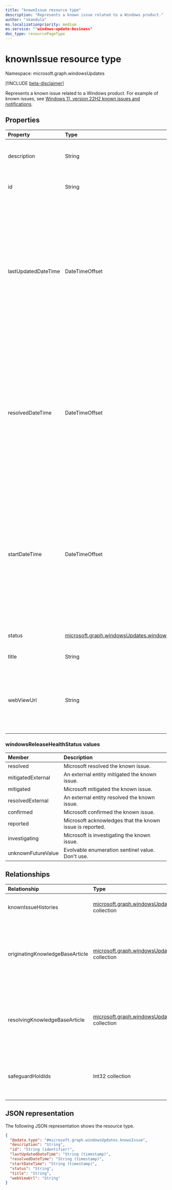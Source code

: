 ```yaml
---
title: "knownIssue resource type"
description: "Represents a known issue related to a Windows product."
author: "skandula"
ms.localizationpriority: medium
ms.service: ""windows-update-business"
doc_type: resourcePageType
---
```


# knownIssue resource type

Namespace: microsoft.graph.windowsUpdates

[!INCLUDE [beta-disclaimer](../../includes/beta-disclaimer.md)]

Represents a known issue related to a Windows product. For example of known issues, see [Windows 11, version 22H2 known issues and notifications](/windows/release-health/status-windows-11-22h2).

## Properties
        
|Property|Type|Description|
|:---|:---|:---|
|description|String|The description of the particular known issue.|
|id|String|The unique identifier for the entry. Read-only.|
|lastUpdatedDateTime|DateTimeOffset|The date and time when the known issue was last updated. The timestamp type represents date and time information using ISO 8601 format and is always in UTC. For example, midnight UTC on Jan 1, 2014 is `2014-01-01T00:00:00Z`. Read-only.|
|resolvedDateTime|DateTimeOffset| The date and time when the known issue was resolved or mitigated. The timestamp type represents date and time information using ISO 8601 format and is always in UTC. For example, midnight UTC on Jan 1, 2014 is `2014-01-01T00:00:00Z`.|
|startDateTime|DateTimeOffset|The date and time when the known issue was first reported. The timestamp type represents date and time information using ISO 8601 format and is always in UTC. For example, midnight UTC on Jan 1, 2014 is `2014-01-01T00:00:00Z`. |
|status|[microsoft.graph.windowsUpdates.windowsReleaseHealthStatus](../resources/windowsupdates-knownissue.md#windowsreleasehealthstatus-values)|The status of the known issue.|
|title|String|The title of the known issue.|
|webViewUrl|String|The URL to the known issue in the Windows Release Health dashboard on Microsoft 365 admin center.|

### windowsReleaseHealthStatus values

| Member             | Description                                              |
|:-------------------|:---------------------------------------------------------|
| resolved           | Microsoft resolved the known issue.              |
| mitigatedExternal  | An external entity mitigated the known issue.     |
| mitigated          | Microsoft mitigated the known issue.             |
| resolvedExternal   | An external entity resolved the known issue.      |
| confirmed          | Microsoft confirmed the known issue.              |
| reported           | Microsoft acknowledges that the known issue is reported. |
| investigating      | Microsoft is investigating the known issue.              |
| unknownFutureValue | Evolvable enumeration sentinel value. Don't use.         |

## Relationships

|Relationship|Type|Description|
|:---|:---|:---|
|knownIssueHistories| [microsoft.graph.windowsUpdates.knownIssueHistoryItem](../resources/windowsupdates-knownissuehistoryitem.md) collection| A list of known issue histories.|
|originatingKnowledgeBaseArticle | [microsoft.graph.windowsUpdates.knowledgeBaseArticle](../resources/windowsupdates-knowledgebasearticle.md) collection |Knowledge base article associated with the release when the known issue was first reported. |
|resolvingKnowledgeBaseArticle| [microsoft.graph.windowsUpdates.knowledgeBaseArticle](../resources/windowsupdates-knowledgebasearticle.md) collection|Knowledge base article associated with the release when the known issue was resolved or mitigated. |
|safeguardHoldIds|Int32 collection|A list of safeguard hold IDs associated with the known issue.|

## JSON representation

The following JSON representation shows the resource type.

<!-- {
  "blockType": "resource",
  "keyProperty": "id",
  "@odata.type": "microsoft.graph.windowsUpdates.knownIssue",
  "openType": false
}
-->
``` json
{
  "@odata.type": "#microsoft.graph.windowsUpdates.knowsIssue",
  "description": "String",
  "id": "String (identifier)",
  "lastUpdatedDateTime": "String (timestamp)",
  "resolvedDateTime": "String (timestamp)",
  "startDateTime": "String (timestamp)",
  "status": "String",
  "title": "String",
  "webViewUrl": "String"
}
```
